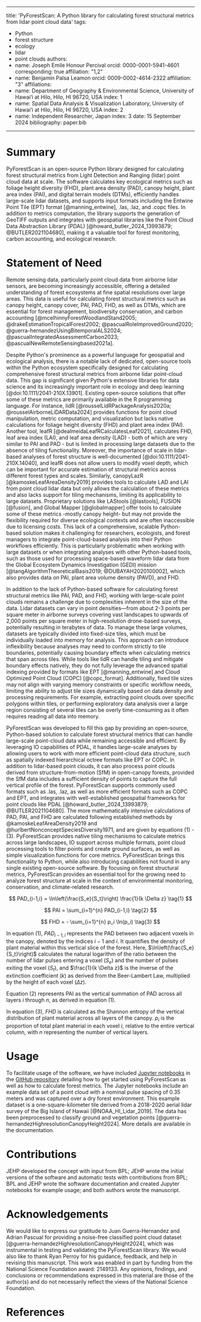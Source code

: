 
---
title: 'PyForestScan: A Python library for calculating forest structural metrics from lidar point cloud data'
tags:
  - Python
  - forest structure
  - ecology
  - lidar
  - point clouds
authors:
  - name: Joseph Emile Honour Percival
    orcid: 0000-0001-5941-4601
    corresponding: true
    affiliation: "1,2"
  - name: Benjamin Palsa Leamon
    orcid: 0009-0002-4614-2322
    affiliation: "3"
affiliations:
 - name: Department of Geography & Environmental Science, University of Hawai‘i at Hilo, Hilo, HI 96720, USA
   index: 1
 - name: Spatial Data Analysis & Visualization Laboratory, University of Hawai‘i at Hilo, Hilo, HI 96720, USA
   index: 2
 - name: Independent Researcher, Japan
   index: 3
date: 15 September 2024
bibliography: paper.bib

---

# Summary

PyForestScan is an open-source Python library designed for calculating forest structural metrics from Light Detection and Ranging (lidar) point cloud data at scale. The software calculates key ecological metrics such as foliage height diversity (FHD), plant area density (PAD), canopy height, plant area index (PAI), and digital terrain models (DTMs), efficiently handles large-scale lidar datasets, and supports input formats including the Entwine Point Tile (EPT) format [@manning_entwine], .las, .laz, and .copc files. In addition to metrics computation, the library supports the generation of GeoTIFF outputs and integrates with geospatial libraries like the Point Cloud Data Abstraction Library (PDAL) [@howard_butler_2024_13993879; @BUTLER2021104680], making it a valuable tool for forest monitoring, carbon accounting, and ecological research.

# Statement of Need

Remote sensing data, particularly point cloud data from airborne lidar sensors, are becoming increasingly accessible, offering a detailed understanding of forest ecosystems at fine spatial resolutions over large areas. This data is useful for calculating forest structural metrics such as canopy height, canopy cover, PAI, PAD, FHD, as well as DTMs, which are essential for forest management, biodiversity conservation, and carbon accounting [@mcelhinnyForestWoodlandStand2005; @drakeEstimationTropicalForest2002; @pascualRoleImprovedGround2020; @guerra-hernandezUsingBitemporalALS2024; @pascualIntegratedAssessmentCarbon2023; @pascualNewRemoteSensingbased2021a]. 

Despite Python's prominence as a powerful language for geospatial and ecological analysis, there is a notable lack of dedicated, open-source tools within the Python ecosystem specifically designed for calculating comprehensive forest structural metrics from airborne lidar point-cloud data. This gap is significant given Python's extensive libraries for data science and its increasingly important role in ecology and deep learning [@doi:10.1111/2041-210X.13901]. Existing open-source solutions that offer some of these metrics are primarily available in the R programming language. For instance, lidR [@rousselLidRPackageAnalysis2020a; @rousselAirborneLiDARData2024] provides functions for point cloud manipulation, metric computation, and visualization but lacks native calculations for foliage height diversity (FHD) and plant area index (PAI). Another tool, leafR [@dealmeidaLeafRCalculatesLeaf2021], calculates FHD, leaf area index (LAI), and leaf area density (LAD) - both of which are very similar to PAI and PAD - but is limited in processing large datasets due to the absence of tiling functionality. Moreover, the importance of scale in lidar-based analyses of forest structure is well-documented [@doi:10.1111/2041-210X.14040], and leafR does not allow users to modify voxel depth, which can be important for accurate estimation of structural metrics across different forest types and scales. Similarly, canopyLazR [@kamoskeLeafAreaDensity2019] provides tools to calculate LAD and LAI from point cloud lidar data but only allows the calculation of these metrics and also lacks support for tiling mechanisms, limiting its applicability to large datasets. Proprietary solutions like LAStools [@lastools], FUSION [@fusion], and Global Mapper [@globalmapper] offer tools to calculate some of these metrics -mostly canopy height- but may not provide the flexibility required for diverse ecological contexts and are often inaccessible due to licensing costs. This lack of a comprehensive, scalable Python-based solution makes it challenging for researchers, ecologists, and forest managers to integrate point-cloud-based analysis into their Python workflows efficiently. This is particularly problematic when working with large datasets or when integrating analyses with other Python-based tools, such as those used for processing space-based waveform lidar data from the Global Ecosystem Dynamics Investigation (GEDI) mission [@tangAlgorithmTheoreticalBasis2019; @DUBAYAH2020100002], which also provides data on PAI, plant area volume density (PAVD), and FHD.  

In addition to the lack of Python-based software for calculating forest structural metrics like PAI, PAD, and FHD, working with large-scale point clouds remains a challenge due to complexities inherent in the size of the data. Lidar datasets can vary in point densities—from about 2-3 points per square meter in airborne surveys covering vast landscapes to upwards of 2,000 points per square meter in high-resolution drone-based surveys, potentially resulting in terabytes of data. To manage these large volumes, datasets are typically divided into fixed-size tiles, which must be individually loaded into memory for analysis. This approach can introduce inflexibility because analyses may need to conform strictly to tile boundaries, potentially causing boundary effects when calculating metrics that span across tiles. While tools like lidR can handle tiling and mitigate boundary effects natively, they do not fully leverage the advanced spatial indexing provided by formats like EPT [@manning_entwine] and Cloud Optimized Point Cloud (COPC) [@copc_format]. Additionally, fixed tile sizes may not align with varying memory constraints or specific workflow needs, limiting the ability to adjust tile sizes dynamically based on data density and processing requirements. For example, extracting point clouds over specific polygons within tiles, or performing exploratory data analysis over a large region consisting of several tiles can be overly time-consuming as it often requires reading all data into memory. 

PyForestScan was developed to fill this gap by providing an open-source, Python-based solution to calculate forest structural metrics that can handle large-scale point-cloud data while remaining accessible and efficient. By leveraging IO capabilities of PDAL, it handles large-scale analyses by allowing users to work with more efficient point-cloud data structure, such as spatially indexed hierarchical octree formats like EPT or COPC. In addition to lidar-based point clouds, it can also process point clouds derived from structure-from-motion (SfM) in open-canopy forests, provided the SfM data includes a sufficient density of points to capture the full vertical profile of the forest. PyForestScan supports commonly used formats such as .las, .laz, as well as more efficient formats such as COPC and EPT, and integrates with well-established geospatial frameworks for point clouds like PDAL [@howard_butler_2024_13993879; @BUTLER2021104680]. The more mathematically intensive calculations of PAD, PAI, and FHD are calculated following established methods by @kamoskeLeafAreaDensity2019 and @hurlbertNonconceptSpeciesDiversity1971, and are given by equations (1) - (3). PyForestScan provides native tiling mechanisms to calculate metrics across large landscapes, IO support across multiple formats, point cloud processing tools to filter points and create ground surfaces, as well as simple visualization functions for core metrics. PyForestScan brings this functionality to Python, while also introducing capabilities not found in any single existing open-source software. By focusing on forest structural metrics, PyForestScan provides an essential tool for the growing need to analyze forest structure at scale in the context of environmental monitoring, conservation, and climate-related research.

$$
  PAD_{i-1,i} = \ln\left(\frac{S_e}{S_t}\right) \frac{1}{k \Delta z}
  \tag{1}
$$

$$
  PAI = \sum_{i=1}^{n} PAD_{i-1,i}
  \tag{2}
$$

$$
  FHD = - \sum_{i=1}^{n} p_i \ln(p_i)
  \tag{3}
$$

In equation (1), $PAD_{i-1,i}$ represents the PAD between two adjacent voxels in the canopy, denoted by the indices $i-1$ and $i$. It quantifies the density of plant material within this vertical slice of the forest. Here, $\ln\left(\frac{S_e}{S_t}\right)$ calculates the natural logarithm of the ratio between the number of lidar pulses entering a voxel ($S_e$) and the number of pulses exiting the voxel ($S_t$), and $\frac{1}{k \Delta z}$ is the inverse of the extinction coefficient ($k$) as derived from the Beer-Lambert Law,  multiplied by the height of each voxel ($\Delta z$).

Equation (2) represents PAI as the vertical summation of PAD across all layers $i$ through $n$, as derived in equation (1).

In equation (3), $FHD$ is calculated as the Shannon entropy of the vertical distribution of plant material across all layers of the canopy. $p_i$ is the proportion of total plant material in each voxel $i$, relative to the entire vertical column, with $n$ representing the number of vertical layers. 

# Usage

To facilitate usage of the software, we have included [Jupyter notebooks](https://github.com/iosefa/PyForestScan/tree/main/docs/examples) in the [GitHub repository](https://github.com/iosefa/PyForestScan) detailing how to get started using PyForestScan as well as how to calculate forest metrics. The Jupyter notebooks include an example data set of a point cloud with a nominal pulse spacing of 0.35 meters and was captured over a dry forest environment. This example dataset is a one-square-kilometer tile derived from a 2018-2020 aerial lidar survey of the Big Island of Hawaii [@NOAA_HI_Lidar_2019]. The data has been preprocessed to classify ground and vegetation points [@guerra-hernandezHighresolutionCanopyHeight2024]. More details are available in the documentation. 

# Contributions
JEHP developed the concept with input from BPL; JEHP wrote the initial versions of the software and automatic tests with contributions from BPL; BPL and JEHP wrote the software documentation and created Jupyter notebooks for example usage; and both authors wrote the manuscript.

# Acknowledgements

We would like to express our gratitude to Juan Guerra-Hernandez and Adrian Pascual for providing a noise-free classified point cloud dataset [@guerra-hernandezHighresolutionCanopyHeight2024], which was instrumental in testing and validating the PyForestScan library. We would also like to thank Ryan Perroy for his guidance, feedback, and help in revising this manuscript. This work was enabled in part by funding from the National Science Foundation award: 2149133. Any opinions, findings, and conclusions or recommendations expressed in this material are those of the author(s) and do not necessarily reflect the views of the National Science Foundation.
 

# References



